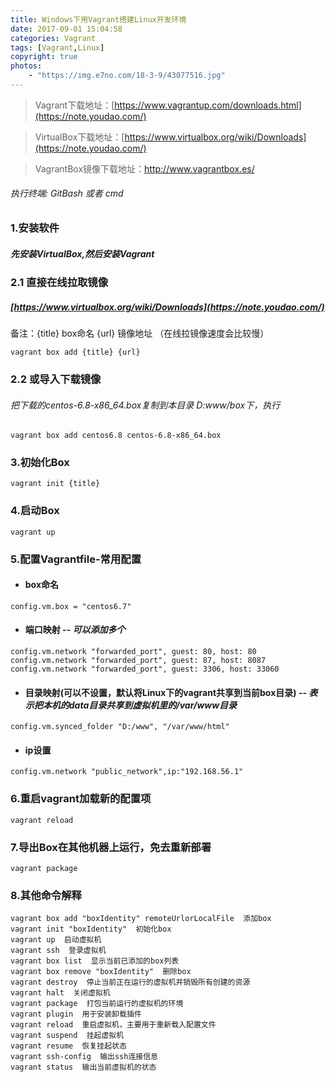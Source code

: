 ```yaml
---
title: Windows下用Vagrant搭建Linux开发环境
date: 2017-09-01 15:04:58
categories: Vagrant
tags: [Vagrant,Linux]
copyright: true
photos: 
    - "https://img.e7no.com/18-3-9/43077516.jpg"
---
```

> Vagrant下载地址：[https://www.vagrantup.com/downloads.html](https://note.youdao.com/)

> VirtualBox下载地址：[https://www.virtualbox.org/wiki/Downloads](https://note.youdao.com/)

> VagrantBox镜像下载地址：[http://www.vagrantbox.es/
](https://note.youdao.com/)


###### 执行终端: GitBash 或者 cmd

### 1.安装软件
##### 先安装VirtualBox,然后安装Vagrant


### 2.1 直接在线拉取镜像
##### [https://www.virtualbox.org/wiki/Downloads](https://note.youdao.com/) 

备注：{title} box命名 {url} 镜像地址  （在线拉镜像速度会比较慢）

```
vagrant box add {title} {url}
```
### 2.2 或导入下载镜像

###### 把下载的centos-6.8-x86_64.box复制到本目录 D:www/box下，执行

```
vagrant box add centos6.8 centos-6.8-x86_64.box
```


### 3.初始化Box

```
vagrant init {title}
```

### 4.启动Box

```
vagrant up
```

### 5.配置Vagrantfile-常用配置

- ####  box命名

```
config.vm.box = "centos6.7"
```

- ####  端口映射 -- *可以添加多个*

```
config.vm.network "forwarded_port", guest: 80, host: 80
config.vm.network "forwarded_port", guest: 87, host: 8087
config.vm.network "forwarded_port", guest: 3306, host: 33060
```

- ####  目录映射(可以不设置，默认将Linux下的vagrant共享到当前box目录) -- *表示把本机的data目录共享到虚拟机里的/var/www目录*

```
config.vm.synced_folder "D:/www", "/var/www/html"
```

- ####  ip设置
 
```
config.vm.network "public_network",ip:"192.168.56.1"
```

### 6.重启vagrant加载新的配置项

```
vagrant reload
```

### 7.导出Box在其他机器上运行，免去重新部署

```
vagrant package
```

### 8.其他命令解释

```
vagrant box add "boxIdentity" remoteUrlorLocalFile  添加box
vagrant init "boxIdentity"  初始化box
vagrant up  启动虚拟机
vagrant ssh  登录虚拟机
vagrant box list  显示当前已添加的box列表
vagrant box remove "boxIdentity"  删除box
vagrant destroy  停止当前正在运行的虚拟机并销毁所有创建的资源
vagrant halt  关闭虚拟机
vagrant package  打包当前运行的虚拟机的环境
vagrant plugin  用于安装卸载插件
vagrant reload  重启虚拟机，主要用于重新载入配置文件
vagrant suspend  挂起虚拟机
vagrant resume  恢复挂起状态
vagrant ssh-config  输出ssh连接信息
vagrant status  输出当前虚拟机的状态
```

